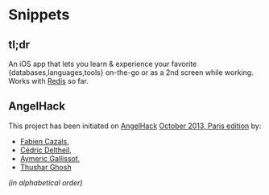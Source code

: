 # Snippets

## tl;dr

An iOS app that lets you learn & experience your favorite {databases,languages,tools}
on-the-go or as a 2nd screen while working. Works with [Redis](http://redis.io) so far.

## AngelHack

This project has been initiated on [AngelHack](http://www.angelhack.com/)
[October 2013, Paris edition](http://blog.angelhack.com/day/2013/09/16) by:

* [Fabien Cazals](http://fabiencazals.fr/),
* [Cédric Deltheil](http://about.me/deltheil),
* [Aymeric Gallissot](http://aymeric.io/),
* [Thushar Ghosh](http://www.linkedin.com/in/ghoshtushar)

*(in alphabetical order)*
